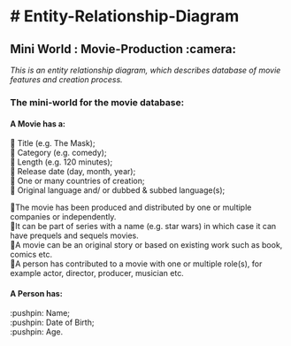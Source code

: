  <h1> # Entity-Relationship-Diagram </h1> 
 
 <h2> Mini World : Movie-Production :camera: </h2>
 
*This is an entity relationship diagram, which describes database of movie features and creation process.*


<h3> The mini-world for the movie database: </h3>

<h4> A Movie has a:</h4>

:pushpin: Title (e.g. The Mask); <br>
:pushpin: Category (e.g. comedy); <br>
:pushpin: Length (e.g. 120 minutes);<br>
:pushpin: Release date (day, month, year);<br>
:pushpin: One or many countries of creation;<br>
:pushpin: Original language and/ or dubbed & subbed language(s);<br>

:tangerine:The movie has been produced and distributed by one or multiple companies or independently. <br>
:tangerine:It can be part of series with a name (e.g. star wars) in which case it can have prequels and sequels movies. <br>
:tangerine:A movie can be an original story or based on existing work such as book, comics etc.<br>
:tangerine:A person has contributed to a movie with one or multiple role(s), for example actor, director, producer, musician etc.<br>

<h4> A Person has: </h4>
:pushpin: Name;<br>
:pushpin: Date of Birth;<br>
:pushpin: Age.<br>


